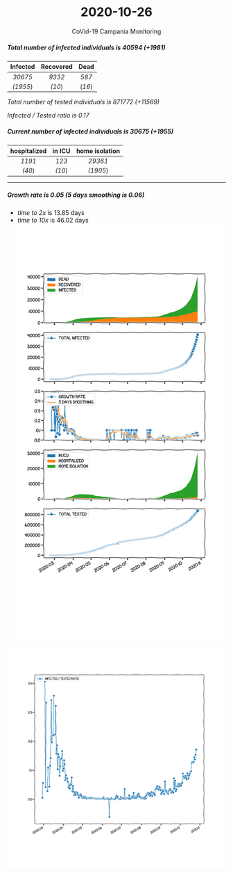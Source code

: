 <div align='center'>

# 2020-10-26
CoVid-19 Campania Monitoring
</div>

##### Total number of infected individuals is 40594 (+1981)
Infected | Recovered | Dead
:---: | :---: | :---:
*30675* | *9332* | *587*
*(1955*) | *(10*) | (*16*)

*Total number of tested individuals is 871772 (+11569)*

*Infected / Tested ratio is 0.17*
##### Current number of infected individuals is 30675 (+1955)
hospitalized | in ICU | home isolation
:---: | :---: | :---:
*1191* |*123* |*29361*
*(40*) |*(10*) |*(1905*)
***
##### Growth rate is 0.05 (5 days smoothing is 0.06)
- *time to 2x* is 13.85 days
- *time to 10x* is 46.02 days
![stats][stats]

![infected_normalized][infected_normalized]

[stats]: stats_Campania.png
[infected_normalized]: infected_normalized_Campania.png
